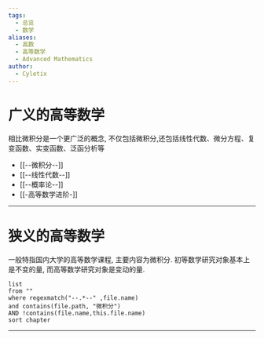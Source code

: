 ```yaml
---
tags:
  - 总览
  - 数学
aliases:
  - 高数
  - 高等数学
  - Advanced Mathematics
author:
  - Cyletix
---
```

# 广义的高等数学
相比微积分是一个更广泛的概念, 不仅包括微积分,还包括线性代数、微分方程、复变函数、实变函数、泛函分析等
- [[--微积分--]]
- [[--线性代数--]]
- [[--概率论--]]
- [[-高等数学进阶-]]
---
# 狭义的高等数学
一般特指国内大学的高等数学课程, 主要内容为微积分. 
初等数学研究对象基本上是不变的量, 而高等数学研究对象是变动的量. 
```dataview
list 
from ""
where regexmatch("--.*--" ,file.name)
and contains(file.path, "微积分")
AND !contains(file.name,this.file.name)
sort chapter
```
---

